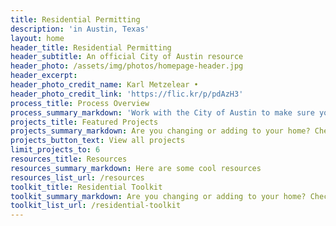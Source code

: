 ```yaml
---
title: Residential Permitting
description: 'in Austin, Texas'
layout: home
header_title: Residential Permitting
header_subtitle: An official City of Austin resource
header_photo: /assets/img/photos/homepage-header.jpg
header_excerpt:
header_photo_credit_name: Karl Metzelear •
header_photo_credit_link: 'https://flic.kr/p/pdAzH3'
process_title: Process Overview
process_summary_markdown: 'Work with the City of Austin to make sure your next building or renovation project is safe, sustainable, and permitted. There are five key steps to getting a permit. For more information, [check out our general process page](/projects/general-process/).'
projects_title: Featured Projects
projects_summary_markdown: Are you changing or adding to your home? Check out our detailed permitting guides for some examples of common Austin residential projects.
projects_button_text: View all projects
limit_projects_to: 6
resources_title: Resources
resources_summary_markdown: Here are some cool resources
resources_list_url: /resources
toolkit_title: Residential Toolkit
toolkit_summary_markdown: Are you changing or adding to your home? Check out our detailed permitting guides for some examples of common Austin residential projects.
toolkit_list_url: /residential-toolkit
---
```



